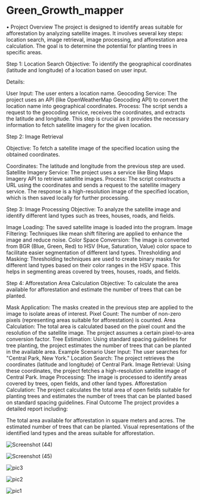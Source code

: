 # Green_Growth_mapper
•	Project Overview
The project is designed to identify areas suitable for afforestation by analyzing satellite images. It involves several key steps: location search, image retrieval, image processing, and afforestation area calculation. The goal is to determine the potential for planting trees in specific areas.

Step 1: Location Search
Objective: To identify the geographical coordinates (latitude and longitude) of a location based on user input.

Details:

User Input: The user enters a location name.
Geocoding Service: The project uses an API (like OpenWeatherMap Geocoding API) to convert the location name into geographical coordinates.
Process: The script sends a request to the geocoding service, receives the coordinates, and extracts the latitude and longitude. This step is crucial as it provides the necessary information to fetch satellite imagery for the given location.

Step 2: Image Retrieval

Objective: To fetch a satellite image of the specified location using the obtained coordinates.


Coordinates: The latitude and longitude from the previous step are used.
Satellite Imagery Service: The project uses a service like Bing Maps Imagery API to retrieve satellite images.
Process: The script constructs a URL using the coordinates and sends a request to the satellite imagery service. The response is a high-resolution image of the specified location, which is then saved locally for further processing.

Step 3: Image Processing
Objective: To analyze the satellite image and identify different land types such as trees, houses, roads, and fields.


Image Loading: The saved satellite image is loaded into the program.
Image Filtering: Techniques like mean shift filtering are applied to enhance the image and reduce noise.
Color Space Conversion: The image is converted from BGR (Blue, Green, Red) to HSV (Hue, Saturation, Value) color space to facilitate easier segmentation of different land types.
Thresholding and Masking: Thresholding techniques are used to create binary masks for different land types based on their color ranges in the HSV space. This helps in segmenting areas covered by trees, houses, roads, and fields.

Step 4: Afforestation Area Calculation
Objective: To calculate the area available for afforestation and estimate the number of trees that can be planted.


Mask Application: The masks created in the previous step are applied to the image to isolate areas of interest.
Pixel Count: The number of non-zero pixels (representing areas suitable for afforestation) is counted.
Area Calculation: The total area is calculated based on the pixel count and the resolution of the satellite image. The project assumes a certain pixel-to-area conversion factor.
Tree Estimation: Using standard spacing guidelines for tree planting, the project estimates the number of trees that can be planted in the available area.
Example Scenario
User Input: The user searches for "Central Park, New York."
Location Search: The project retrieves the coordinates (latitude and longitude) of Central Park.
Image Retrieval: Using these coordinates, the project fetches a high-resolution satellite image of Central Park.
Image Processing: The image is processed to identify areas covered by trees, open fields, and other land types.
Afforestation Calculation: The project calculates the total area of open fields suitable for planting trees and estimates the number of trees that can be planted based on standard spacing guidelines.
Final Outcome
The project provides a detailed report including:

The total area available for afforestation in square meters and acres.
The estimated number of trees that can be planted.
Visual representations of the identified land types and the areas suitable for afforestation.



![Screenshot (44)](https://github.com/Rio567/GreenGrowth-mapper/assets/130983781/c3c13fdc-a8c4-4b3d-ba65-0cb725dfeb00)

![Screenshot (45)](https://github.com/Rio567/GreenGrowth-mapper/assets/130983781/86c20f1b-532e-4a56-a635-538e0508e10a)

![pic3](https://github.com/Rio567/Green_Growth-mapper/assets/130983781/250ef394-eca6-4e01-b796-dfade059990c)

![pic2](https://github.com/Rio567/Green_Growth-mapper/assets/130983781/1fe5ef1c-5a93-4949-84d1-b5eb94b1aebd)

![pic1](https://github.com/Rio567/Green_Growth-mapper/assets/130983781/38f2b52f-cbf2-4c2b-b9c8-5555900a72e0)

